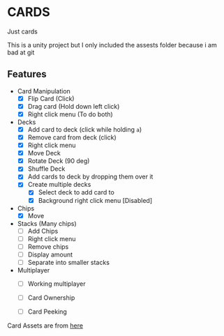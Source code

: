 # CARDS
Just cards

This is a unity project but I only included the assests folder because i am bad at git

## Features
- Card Manipulation
  - [X] Flip Card (Click)
  - [X] Drag card (Hold down left click)
  - [X] Right click menu (To do both)
- Decks
  - [X] Add card to deck (click while holding `a`)
  - [X] Remove card from deck (click)
  - [X] Right click menu
  - [X] Move Deck
  - [X] Rotate Deck (90 deg)
  - [X] Shuffle Deck
  - [X] Add cards to deck by dropping them over it
  - [X] Create multiple decks
    - [X] Select deck to add card to
    - [X] Background right click menu [Disabled]
- Chips
  - [X] Move
- Stacks (Many chips)
  - [ ] Add Chips
  - [ ] Right click menu
  - [ ] Remove chips
  - [ ] Display amount
  - [ ] Separate into smaller stacks 
- Multiplayer
  - [ ] Working multiplayer
  - [ ] Card Ownership
  - [ ] Card Peeking


Card Assets are from [here](https://screamingbrainstudios.itch.io/poker-pack)
